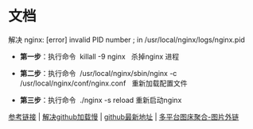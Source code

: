 # 文档

解决 nginx: [error] invalid PID number ; in /usr/local/nginx/logs/nginx.pid

- **第一步**：执行命令  killall -9 nginx   杀掉nginx 进程

- **第二步**：执行命令  /usr/local/nginx/sbin/nginx -c /usr/local/nginx/conf/nginx.conf  
重新加载配置文件

- **第三步**：执行命令  ./nginx -s reload 重新启动nginx

[参考链接](https://blog.csdn.net/htycsdnblog/article/details/79798553) | [解决github加载慢](https://www.jianshu.com/p/3eacebfc55ab) | [github最新地址](https://github.com.ipaddress.com/) | [多平台图床聚合-图片外链](https://img.mosq.cn/)
